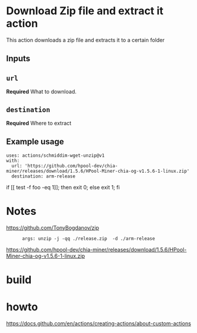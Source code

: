 # Download Zip file and extract it action

This action downloads a zip file and extracts it to a certain folder

## Inputs

## `url`

**Required** What to download.
## `destination`

**Required**  Where to extract

## Example usage
```
uses: actions/schmiddim-wget-unzip@v1
with:
  url: 'https://github.com/hpool-dev/chia-miner/releases/download/1.5.6/HPool-Miner-chia-og-v1.5.6-1-linux.zip'
  destination: arm-release
```

if [[ test -f foo -eq 1]]; then exit 0; else exit 1; fi



# Notes
https://github.com/TonyBogdanov/zip



          args: unzip -j -qq ./release.zip  -d ./arm-release


https://github.com/hpool-dev/chia-miner/releases/download/1.5.6/HPool-Miner-chia-og-v1.5.6-1-linux.zip          



# build



# howto

https://docs.github.com/en/actions/creating-actions/about-custom-actions